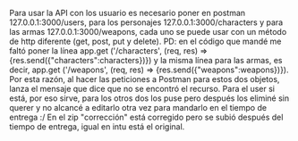 Para usar la API con los usuario es necesario poner en postman 127.0.0.1:3000/users, para los personajes 127.0.0.1:3000/characters y para las armas 127.0.0.1:3000/weapons, cada uno se puede usar con un método de http diferente (get, post, put y delete). 
PD: en el código que mandé me faltó poner la línea app.get ('/characters', (req, res) => {res.send({"characters":characters})}) y la misma línea para las armas, es decir, app.get ('/weapons', (req, res) => {res.send({"weapons":weapons})}). Por esta razón, al hacer las peticiones a Postman para estos dos objetos, lanza el mensaje que dice que no se encontró el recurso. Para el user si está, por eso sirve, para los otros dos los puse pero después los eliminé sin querer y no alcancé a editarlo otra vez para mandarlo en el tiempo de entrega :/ En el zip "corrección" está corregido pero se subió después del tiempo de entrega, igual en intu está el original.
